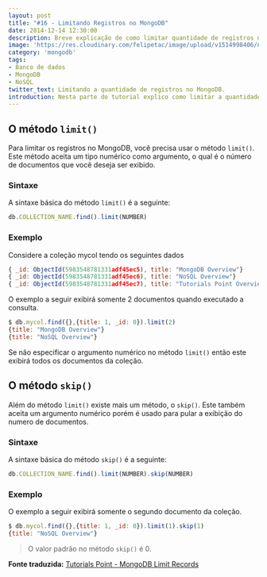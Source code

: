 ```yaml
---
layout: post
title: "#16 - Limitando Registros no MongoDB"
date: 2014-12-14 12:30:00
description: Breve explicação de como limitar quantidade de registros no MongoDB.
image: 'https://res.cloudinary.com/felipetac/image/upload/v1514998406/nolimite_l2wrar.png'
category: 'mongodb'
tags:
- Banco de dados
- MongoDB
- NoSQL
twitter_text: Limitando a quantidade de registros no MongoDB.
introduction: Nesta parte do tutorial explico como limitar a quantidade de registros advindos do MongoDB.
---
```

## O método ```limit()```

Para limitar os registros no MongoDB, você precisa usar o método ```limit()```. Este método aceita um tipo numérico como argumento, o qual é o número de documentos que você deseja ser exibido.

### Sintaxe

A sintaxe básica do método ```limit()``` é a seguinte:

```js
db.COLLECTION_NAME.find().limit(NUMBER)
```

### Exemplo

Considere a coleção  mycol tendo os seguintes dados

```js
{ _id: ObjectId(5983548781331adf45ec5), title: "MongoDB Overview"}
{ _id: ObjectId(5983548781331adf45ec6), title: "NoSQL Overview"}
{ _id: ObjectId(5983548781331adf45ec7), title: "Tutorials Point Overview"}
```

O exemplo a seguir exibirá somente 2 documentos quando executado a consulta.

```js
$ db.mycol.find({},{title: 1, _id: 0}).limit(2)
{title: "MongoDB Overview"}
{title: "NoSQL Overview"}
```

Se não especificar o argumento numérico no método ```limit()``` então este exibirá todos os documentos da coleção.

## O método ```skip()```

Além do método ```limit()``` existe mais um método, o ```skip()```. Este também aceita um argumento numérico porém é usado para pular a exibição do numero de documentos.

### Sintaxe

A sintaxe básica do método ```skip()``` é a seguinte:

```js
db.COLLECTION_NAME.find().limit(NUMBER).skip(NUMBER)
```

### Exemplo

O exemplo a seguir exibirá somente o segundo documento da coleção.

```js
$ db.mycol.find({},{title: 1, _id: 0}).limit(1).skip(1)
{title: "NoSQL Overview"}
```

> O valor padrão no método ```skip()``` é 0.

**Fonte traduzida:** [Tutorials Point - MongoDB Limit Records](http://www.tutorialspoint.com/mongodb/mongodb_limit_record.htm)
